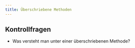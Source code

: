 ```yaml
---
title: Überschriebene Methoden
---
```


## Kontrollfragen
- Was versteht man unter einer überschriebenen Methode?

